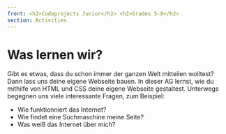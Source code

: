 ```yaml
---
front: <h2>Codeprojects Junior</h2> <h2>Grades 5-8</h2>
section: Activities
---
```


# Was lernen wir?

Gibt es etwas, dass du schon immer der ganzen Welt mitteilen wolltest? Dann lass uns deine eigene Webseite bauen. In dieser AG lernst, wie du mithilfe von HTML und CSS deine eigene Webseite gestaltest. Unterwegs begegnen uns viele interessante Fragen, zum Beispiel:

- Wie funktionniert das Internet?
- Wie findet eine Suchmaschine meine Seite?
- Was weiß das Internet über mich?
